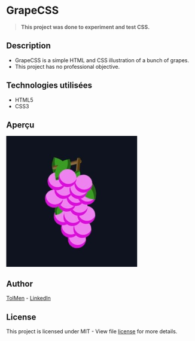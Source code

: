 # GrapeCSS

> **This project was done to experiment and test CSS.**

## Description

- GrapeCSS is a simple HTML and CSS illustration of a bunch of grapes.
- This project has no professional objective.

## Technologies utilisées

- HTML5
- CSS3

## Aperçu

![GrapeCSS Preview](screenshot.jpg)

## Author

[TolMen](https://github.com/TolMen) - [LinkedIn](https://www.linkedin.com/in/jessyfrachisse/)

## License

This project is licensed under MIT - View file [license](LICENSE) for more details.
